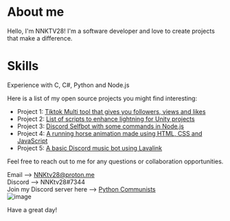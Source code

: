 # About me

Hello, I'm NNKTV28! I'm a software developer and love to create projects that make a difference.

# Skills
Experience with C, C#, Python and Node.js

Here is a list of my open source projects you might find interesting:

- Project 1: [Tiktok Multi tool that gives you followers, views and likes](https://github.com/NNKTV28/Tiktok-Multi-tool)
- Project 2: [List of scripts to enhance lightning for Unity projects](https://github.com/NNKTV28/Unity-beautigul-light-and-shader-controllers)
- Project 3: [Discord Selfbot with some commands in Node.js](https://github.com/NNKTV28/Discord-Sniper-)
- Project 4: [A running horse animation made using HTML, CSS and JavaScript](https://github.com/NNKTV28/Horse-animation)
- Project 5: [A basic Discord music bot using Lavalink](https://github.com/NNKTV28/Discord-Music-bot.git)

Feel free to reach out to me for any questions or collaboration opportunities.

Email --> NNKtv28@proton.me <br />
Discord --> NNKtv28#7344 <br />
Join my Discord server here -->  [Python Communists](https://discord.gg/9fQymyuF4c) <br />
![image](https://user-images.githubusercontent.com/73384770/216026435-8df3b110-b43e-4c3d-a50a-e801d3bc73e3.png)


Have a great day!
